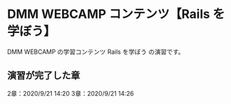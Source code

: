 # DMM WEBCAMP コンテンツ【Rails を学ぼう】

DMM WEBCAMP の学習コンテンツ Rails を学ぼう の演習です。


## 演習が完了した章

2章：2020/9/21 14:20
3章：2020/9/21 14:26